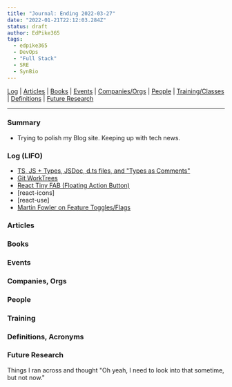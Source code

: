 ```yaml
---
title: "Journal: Ending 2022-03-27"
date: "2022-01-21T22:12:03.284Z"
status: draft
author: EdPike365
tags:
  - edpike365
  - DevOps
  - "Full Stack"
  - SRE
  - SynBio
---
```


[Log](#log-lifo) | [Articles](#articles) | [Books](#books) | [Events](#events) | [Companies/Orgs](#companies-orgs) | [People](#people) | [Training/Classes](#training) | [Definitions](#definitions-acronyms) | [Future Research](#future-research)

---

### Summary

- Trying to polish my Blog site. Keeping up with tech news.

### Log (LIFO)

- [TS, JS + Types, JSDoc, d.ts files, and "Types as Comments"](https://betterprogramming.pub/how-microsoft-wants-to-destroy-typescript-1f1a53b18de6)
- [Git WorkTrees](https://git-scm.com/docs/git-worktree)
- [React Tiny FAB (Floating Action Button)](https://dericcain.github.io/react-tiny-fab/)
- [react-icons]
- [react-use]
- [Martin Fowler on Feature Toggles/Flags](https://martinfowler.com/articles/feature-toggles.html)

### Articles

### Books

### Events

### Companies, Orgs

### People

### Training

### Definitions, Acronyms

### Future Research

Things I ran across and thought "Oh yeah, I need to look into that sometime, but not now."

